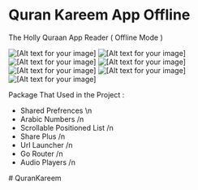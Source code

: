 # Quran Kareem App Offline


The Holly Quraan App Reader ( Offline Mode )

![[Alt text for your image]](https://github.com/MosasaUnited/QuranKareem/blob/main/images/1.jpeg)
![[Alt text for your image]](https://github.com/MosasaUnited/QuranKareem/blob/main/images/2.jpeg)
![[Alt text for your image]](https://github.com/MosasaUnited/QuranKareem/blob/main/images/3.jpeg)
![[Alt text for your image]](https://github.com/MosasaUnited/QuranKareem/blob/main/images/4.jpeg)
![[Alt text for your image]](https://github.com/MosasaUnited/QuranKareem/blob/main/images/5.jpeg)
![[Alt text for your image]](https://github.com/MosasaUnited/QuranKareem/blob/main/images/6.jpeg)
![[Alt text for your image]](https://github.com/MosasaUnited/QuranKareem/blob/main/images/7.jpeg)


Package That Used in the Project : 
- Shared Prefrences \n
- Arabic Numbers /n
- Scrollable Positioned List /n
- Share Plus /n
- Url Launcher /n
- Go Router /n
- Audio Players /n


  
#   Q u r a n K a r e e m 
 
 

